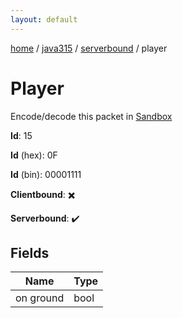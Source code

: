 ```yaml
---
layout: default
---
```


[home](/)  /  [java315](/protocol/java315)  /  [serverbound](/protocol/java315/serverbound)  /  player

# Player

Encode/decode this packet in [Sandbox](../../../sandbox/java315#Serverbound.Player)

**Id**: 15

**Id** (hex): 0F

**Id** (bin): 00001111

**Clientbound**: ✖️

**Serverbound**: ✔️

## Fields

Name | Type
---|---
on ground | bool
